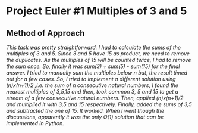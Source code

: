 # **Project Euler #1 Multiples of 3 and 5**
## **Method of Approach**
*This task was pretty straightforward. I had to calculate the sums of the multiples of 3 and 5. Since 3 and 5 have 15 as product, we need to remove the duplicates. As the multiples of 15 will be counted twice, I had to remove the sum once. So, finally it was sum(3) + sum(5) - sum(15) for the final answer. I tried to manually sum the multiples below n but, the result timed out for a few cases. So, I tried to implement a different solution using (n)x(n+1)/2 ,i.e. the sum of n consecutive natural numbers, I found the nearest multiples of 3,5,15 and then, took common 3, 5 and 15 to get a stream of a few consecutive natural numbers. Then, applied (n)x(n+1)/2 and multiplied it with 3,5 and 15 respectively. Finally, added the sums of 3,5 and subtracted the one of 15. It worked. When I went though the discussions, apparently it was the only O(1) solution that can be implemented in Python.*
